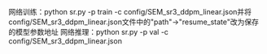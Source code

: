 网络训练：python sr.py -p train -c config/SEM_sr3_ddpm_linear.json并将config/SEM_sr3_ddpm_linear.json文件中的"path"→"resume_state"改为保存的模型参数地址
网络推理：python sr.py -p val -c config/SEM_sr3_ddpm_linear.json 
